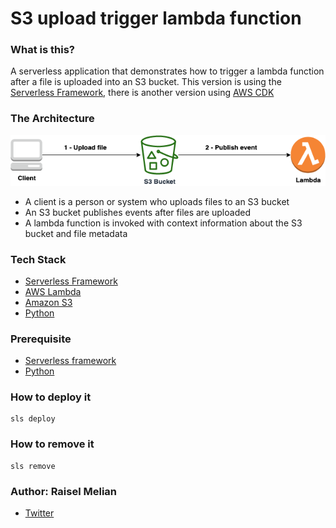 # S3 upload trigger lambda function

### What is this?
A serverless application that demonstrates how to trigger a lambda function after a file is uploaded into an S3 bucket. This version is using the [Serverless Framework](https://www.serverless.com/), there is another version using [AWS CDK](https://aws.amazon.com/cdk/)

### The Architecture
![Diagram](../assets/diagram.png)
* A client is a person or system who uploads files to an S3 bucket
* An S3 bucket publishes events after files are uploaded
* A lambda function is invoked with context information about the S3 bucket and file metadata


### Tech Stack
* [Serverless Framework](https://www.serverless.com/)
* [AWS Lambda](https://aws.amazon.com/lambda/)
* [Amazon S3](https://aws.amazon.com/s3/)
* [Python](https://www.python.org/)


### Prerequisite
* [Serverless framework](https://www.serverless.com/framework/docs/providers/aws/guide/installation/)
* [Python](https://wiki.python.org/moin/BeginnersGuide/Download)


### How to deploy it
```
sls deploy
```

### How to remove it
```
sls remove
```


### Author: Raisel Melian
* [Twitter](https://twitter.com/raiselmelian)